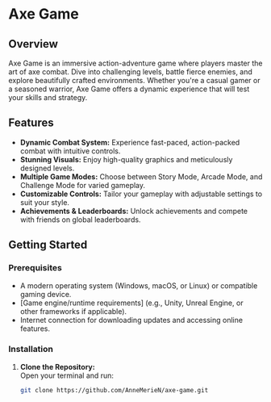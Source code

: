 # Axe Game

## Overview
Axe Game is an immersive action-adventure game where players master the art of axe combat. Dive into challenging levels, battle fierce enemies, and explore beautifully crafted environments. Whether you're a casual gamer or a seasoned warrior, Axe Game offers a dynamic experience that will test your skills and strategy.

## Features
- **Dynamic Combat System:** Experience fast-paced, action-packed combat with intuitive controls.
- **Stunning Visuals:** Enjoy high-quality graphics and meticulously designed levels.
- **Multiple Game Modes:** Choose between Story Mode, Arcade Mode, and Challenge Mode for varied gameplay.
- **Customizable Controls:** Tailor your gameplay with adjustable settings to suit your style.
- **Achievements & Leaderboards:** Unlock achievements and compete with friends on global leaderboards.

## Getting Started

### Prerequisites
- A modern operating system (Windows, macOS, or Linux) or compatible gaming device.
- [Game engine/runtime requirements] (e.g., Unity, Unreal Engine, or other frameworks if applicable).
- Internet connection for downloading updates and accessing online features.

### Installation
1. **Clone the Repository:**  
   Open your terminal and run:
   ```bash
   git clone https://github.com/AnneMerieN/axe-game.git
